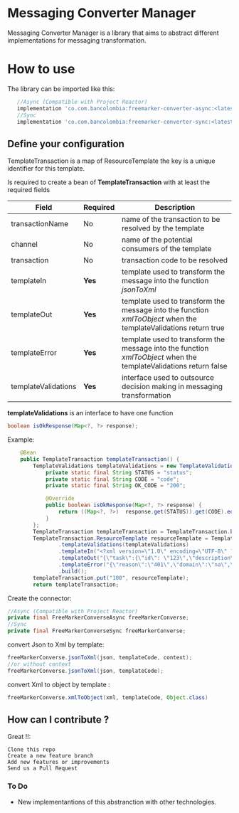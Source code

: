 # Messaging Converter Manager

Messaging Converter Manager is a library that aims to abstract different implementations for messaging transformation.
# How to use
The library can be imported like this:
```gradle
   //Async (Compatible with Project Reactor)
   implementation 'co.com.bancolombia:freemarker-converter-async:<latest-version-here>'
   //Sync
   implementation 'co.com.bancolombia:freemarker-converter-sync:<latest-version-here>'

```


## Define your configuration
TemplateTransaction is a map of ResourceTemplate the key is a unique identifier for this template.

Is required to create a bean of **TemplateTransaction** with at least the required fields

| Field               | Required | Description                                                                                                      |
|---------------------|----------|------------------------------------------------------------------------------------------------------------------|
| transactionName     | No       | name of the transaction to be resolved by the template                                                           |
| channel             | No       | name of the potential consumers of the template                                                                  |
| transaction         | No       | transaction code to be resolved                                                                                  |
| templateIn          | **Yes**  | template used to transform the message into the function _jsonToXml_                                             |
| templateOut         | **Yes**  | template used to transform the message into the function _xmlToObject_ when the templateValidations return true  |
| templateError       | **Yes**  | template used to transform the message into the function _xmlToObject_ when the templateValidations return false |
| templateValidations | **Yes**  | interface used to outsource decision making in messaging transformation                                          |

**templateValidations** is an interface to have one function
```java
boolean isOkResponse(Map<?, ?> response);
```
Example:
```java
    @Bean
    public TemplateTransaction templateTransaction() {
        TemplateValidations templateValidations = new TemplateValidations() {
            private static final String STATUS = "status";
            private static final String CODE = "code";
            private static final String OK_CODE = "200";

            @Override
            public boolean isOkResponse(Map<?, ?> response) {
                return ((Map<?, ?>)  response.get(STATUS)).get(CODE).equals(OK_CODE);
            }
        };
        TemplateTransaction templateTransaction = TemplateTransaction.builder().build();
        TemplateTransaction.ResourceTemplate resourceTemplate = TemplateTransaction.ResourceTemplate.builder()
                .templateValidations(templateValidations)
                .templateIn("<?xml version=\"1.0\" encoding=\"UTF-8\" ?><number>123</number>")
                .templateOut("{\"task\":{\"id\": \"123\",\"description\": \"this is a description\", \"name\":\"title\"}}")
                .templateError("{\"reason\":\"401\",\"domain\":\"na\",\"code\":\"401\",\"message\":\"error message\"}")
                .build();
        templateTransaction.put("100", resourceTemplate);
        return templateTransaction;
```

Create the connector:
```java
//Async (Compatible with Project Reactor)
private final FreeMarkerConverseAsync freeMarkerConverse;
//Sync
private final FreeMarkerConverseSync freeMarkerConverse;
```


convert Json to Xml by template:
```java
freeMarkerConverse.jsonToXml(json, templateCode, context);
//or without context
freeMarkerConverse.jsonToXml(json, templateCode);
```
convert Xml to object by template :
```java
freeMarkerConverse.xmlToObject(xml, templateCode, Object.class)
```
## How can I contribute ?

Great !!:

    Clone this repo
    Create a new feature branch
    Add new features or improvements
    Send us a Pull Request

### To Do

- New implementantions of this abstranction with other technologies.





